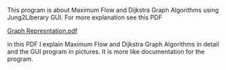 This program is about Maximum Flow and Dijkstra Graph Algorithms using Jung2Liberary GUI.
For more explanation see this PDF

[Graph Represntation.pdf](https://github.com/eslam11993377/GraphRepresentation1/files/10108601/Graph.Represntation.pdf)

in this PDF I explain Maximum Flow and Dijkstra Graph Algorithms in detail and the GUI program in pictures.
It is more like documentation for the program.

